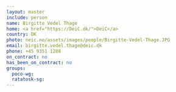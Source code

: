 ```yaml
---
layout: master
include: person
name: Birgitte Vedel Thage
home: <a href="https://DeiC.dk/">DeiC</a>
country: DK
photo: neic.no/assets/images/people/Birgitte-Vedel-Thage.JPG
email: birgitte.vedel.thage@deic.dk
phone: +45 9351 1288
on_contract: no
has_been_on_contract: no
groups:
  poco-wg:
  ratatosk-sg:
---
```

